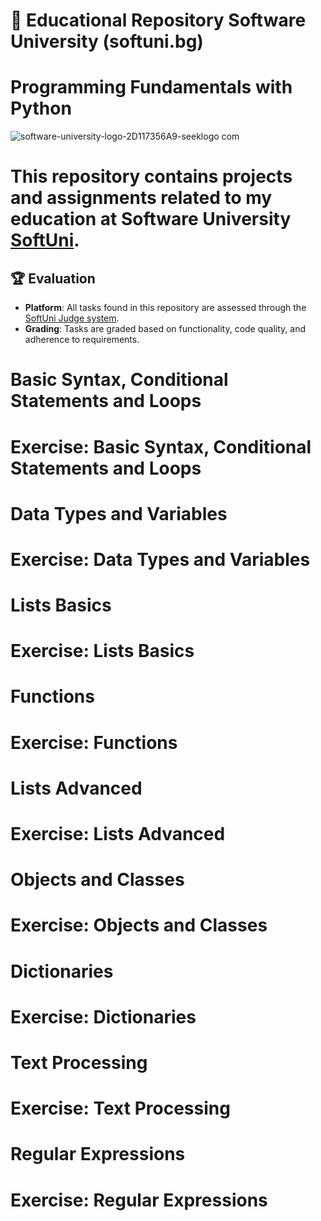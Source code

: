 # 📘 Educational Repository Software University (softuni.bg)
# Programming Fundamentals with Python


![software-university-logo-2D117356A9-seeklogo com](https://github.com/svetlanasieber/Programming-Fundamentals-with-Python/assets/135451084/fc898d9d-7f12-43d0-ae58-846a1538d83d)






# This repository contains projects and assignments related to my education at Software University [**SoftUni**](https://softuni.bg/).




## 🏆 Evaluation

- **Platform**: All tasks found in this repository are assessed through the [SoftUni Judge system](https://judge.com).
- **Grading**: Tasks are graded based on functionality, code quality, and adherence to requirements.




# Basic Syntax, Conditional Statements and Loops
# Exercise: Basic Syntax, Conditional Statements and Loops

# Data Types and Variables
# Exercise: Data Types and Variables

# Lists Basics
# Exercise: Lists Basics

# Functions
# Exercise: Functions



# Lists Advanced
# Exercise: Lists Advanced



# Objects and Classes
# Exercise: Objects and Classes

# Dictionaries
# Exercise: Dictionaries

# Text Processing
# Exercise: Text Processing

# Regular Expressions
# Exercise: Regular Expressions




